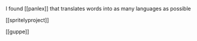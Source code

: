 I found [[panlex]] that translates words into as many languages as possible

[[spritelyproject]]

[[guppe]]